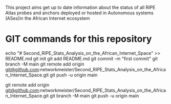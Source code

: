This project aims get up to date information about the status of all RIPE Atlas probes and anchors deployed or hosted in Autonomous systems (ASes)in the African Internet ecosystem

# GIT commands for this repository

echo "# Second_RIPE_Stats_Analysis_on_the_African_Internet_Space" >> README.md
git init
git add README.md
git commit -m "first commit"
git branch -M main
git remote add origin git@github.com:networkmeister/Second_RIPE_Stats_Analysis_on_the_African_Internet_Space.git
git push -u origin main


git remote add origin git@github.com:networkmeister/Second_RIPE_Stats_Analysis_on_the_African_Internet_Space.git
git branch -M main
git push -u origin main
                